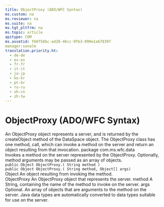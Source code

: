 ```yaml
---
title: ObjectProxy (ADO/WFC Syntax)
ms.custom: na
ms.reviewer: na
ms.suite: na
ms.tgt_pltfrm: na
ms.topic: article
apitype: COM
ms.assetid: f68f58bc-ad28-46cc-9fb3-099e1a678397
manager:sonalm
translation.priority.ht: 
  - de-de
  - es-es
  - fr-fr
  - it-it
  - ja-jp
  - ko-kr
  - pt-br
  - ru-ru
  - zh-cn
  - zh-tw
---
```

# ObjectProxy (ADO/WFC Syntax)
<?xml version="1.0" encoding="utf-8"?>
<developerReferenceWithoutSyntaxDocument xmlns="http://ddue.schemas.microsoft.com/authoring/2003/5" xmlns:xlink="http://www.w3.org/1999/xlink" xmlns:xsi="http://www.w3.org/2001/XMLSchema-instance" xsi:schemaLocation="http://ddue.schemas.microsoft.com/authoring/2003/5 http://dduestorage.blob.core.windows.net/ddueschema/developer.xsd">
  <introduction>
    <para>An <legacyBold>ObjectProxy</legacyBold> object represents a server, and is returned by the <legacyBold>createObject</legacyBold> method of the <legacyLink xlink:href="9194bffa-5bdf-4dff-af86-f7158c23bfa7">DataSpace</legacyLink> object. The ObjectProxy class has one method, <legacyBold>call</legacyBold>, which can invoke a method on the server and return an object resulting from that invocation.</para>
    <para>
      <legacyBold>package com.ms.wfc.data</legacyBold>
    </para>
  </introduction>
  <section>
    <title>Methods</title>
    <content>
      <para />
    </content>
    <sections>
      <section>
        <title>Call Method (ADO/WFC Syntax)</title>
        <content>
          <para>Invokes a method on the server represented by the ObjectProxy. Optionally, method arguments may be passed as an array of objects.</para>
        </content>
        <sections>
          <section>
            <title>Syntax</title>
            <content>
              <code>public Object <legacyItalic>ObjectProxy</legacyItalic>.( String <legacyItalic>method</legacyItalic> )
public Object <legacyItalic>ObjectProxy</legacyItalic>.( String <legacyItalic>method</legacyItalic>, Object[] <legacyItalic>args</legacyItalic>)</code>
            </content>
          </section>
          <section>
            <title>Returns</title>
            <content>
              <definitionTable>
                <definedTerm>Object </definedTerm>
                <definition>
                  <para>An object resulting from invoking the method.</para>
                </definition>
              </definitionTable>
            </content>
          </section>
          <section>
            <title>Parameters</title>
            <content>
              <definitionTable>
                <definedTerm> <legacyItalic>ObjectProxy</legacyItalic> </definedTerm>
                <definition>
                  <para>An <legacyBold>ObjectProxy</legacyBold> object that represents the server.</para>
                </definition>
                <definedTerm> <legacyItalic>method</legacyItalic> </definedTerm>
                <definition>
                  <para>A String, containing the name of the method to invoke on the server.</para>
                </definition>
                <definedTerm> <legacyItalic>args</legacyItalic> </definedTerm>
                <definition>
                  <para>Optional. An array of objects that are arguments to the method on the server. Java data types are automatically converted to data types suitable for use on the server.</para>
                </definition>
              </definitionTable>
            </content>
          </section>
        </sections>
      </section>
    </sections>
  </section>
  <relatedTopics />
</developerReferenceWithoutSyntaxDocument>